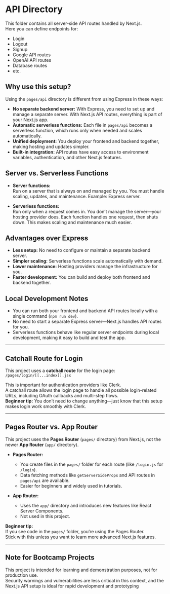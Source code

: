 # API Directory

This folder contains all server-side API routes handled by Next.js.  
Here you can define endpoints for:

- Login
- Logout
- Signup
- Google API routes
- OpenAI API routes
- Database routes
- etc.

## Why use this setup?

Using the `pages/api` directory is different from using Express in these ways:

- **No separate backend server:** With Express, you need to set up and manage a separate server. With Next.js API routes, everything is part of your Next.js app.
- **Automatic serverless functions:** Each file in `pages/api` becomes a serverless function, which runs only when needed and scales automatically.
- **Unified deployment:** You deploy your frontend and backend together, making hosting and updates simpler.
- **Built-in integration:** API routes have easy access to environment variables, authentication, and other Next.js features.

## Server vs. Serverless Functions

- **Server functions:**  
  Run on a server that is always on and managed by you. You must handle scaling, updates, and maintenance. Example: Express server.

- **Serverless functions:**  
  Run only when a request comes in. You don’t manage the server—your hosting provider does. Each function handles one request, then shuts down. This makes scaling and maintenance much easier.

## Advantages over Express

- **Less setup:** No need to configure or maintain a separate backend server.
- **Simpler scaling:** Serverless functions scale automatically with demand.
- **Lower maintenance:** Hosting providers manage the infrastructure for you.
- **Faster development:** You can build and deploy both frontend and backend together.

## Local Development Notes

- You can run both your frontend and backend API routes locally with a single command (`npm run dev`).
- No need to start a separate Express server—Next.js handles API routes for you.
- Serverless functions behave like regular server endpoints during local development, making it easy to build and test the app.

---

## Catchall Route for Login

This project uses a **catchall route** for the login page:  
`/pages/login/[[...index]].jsx`

This is important for authentication providers like Clerk.  
A catchall route allows the login page to handle all possible login-related URLs, including OAuth callbacks and multi-step flows.  
**Beginner tip:** You don’t need to change anything—just know that this setup makes login work smoothly with Clerk.

---

## Pages Router vs. App Router

This project uses the **Pages Router** (`pages/` directory) from Next.js, not the newer **App Router** (`app/` directory).

- **Pages Router:**  
  - You create files in the `pages/` folder for each route (like `/login.js` for `/login`).
  - Data fetching methods like `getServerSideProps` and API routes in `pages/api` are available.
  - Easier for beginners and widely used in tutorials.

- **App Router:**  
  - Uses the `app/` directory and introduces new features like React Server Components.
  - Not used in this project.

**Beginner tip:**  
If you see code in the `pages/` folder, you’re using the Pages Router.  
Stick with this unless you want to learn more advanced Next.js features.

---

## Note for Bootcamp Projects

This project is intended for learning and demonstration purposes, not for production use.  
Security warnings and vulnerabilities are less critical in this context, and the Next.js API setup is ideal for rapid
development and prototyping